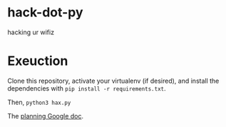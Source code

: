 # hack-dot-py

hacking ur wifiz

Exeuction
=========

Clone this repository, activate your virtualenv (if desired), and install the dependencies with `pip install -r requirements.txt`.

Then, `python3 hax.py`

The [planning Google doc](https://docs.google.com/document/d/1ZrCUYp0LBVkJim3dPs9TiJVY5LvWG7gMyFTWSPY9EIY/edit?ts=58efc3d4).
